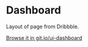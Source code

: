 # Dashboard

Layout of page from Dribbble.

[Browse it in git.io/ui-dashboard](https://git.io/ui-dashboard)
